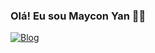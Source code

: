 ### Olá! Eu sou Maycon Yan 👦🏻
[![Blog](https://img.shields.io/badge/Instagram-E4405F?style=for-the-badge&logo=instagram&logoColor=white)](https://www.instagram.com/maycon_yann/)
